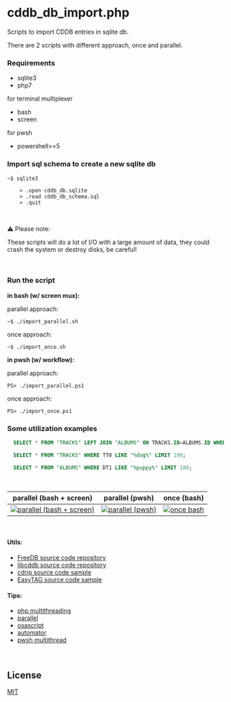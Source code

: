 # cddb_db_import.php

Scripts to import CDDB entries in sqlite db.

There are 2 scripts with different approach, once and parallel.


### Requirements

- sqlite3
- php7

for terminal multiplexer

- bash
- screen

for pwsh

- powershell>=5


### Import sql schema to create a new sqlite db

```console
~$ sqlite3

    > .open cddb_db.sqlite
    > .read cddb_db_schema.sql  
    > .quit
```

 

⚠️ Please note:

These scripts will do a lot of I/O with a large amount of data, they could crash the system or destroy disks, be careful!

 

### Run the script

**in bash (w/ screen mux):**

parallel approach:

	~$ ./import_parallel.sh

once approach:

	~$ ./import_once.sh


**in pwsh (w/ workflow):**

parallel approach:

	PS> ./import_parallel.ps1

once approach:

	PS> ./import_once.ps1



### Some utilization examples

```sql
  SELECT * FROM "TRACKS" LEFT JOIN "ALBUMS" ON TRACKS.ID=ALBUMS.ID WHERE DT1 LIKE "%bob%" LIMIT 100;
```

```sql
  SELECT * FROM "TRACKS" WHERE TT0 LIKE "%dog%" LIMIT 100;
```

```sql
  SELECT * FROM "ALBUMS" WHERE DT1 LIKE "%puppy%" LIMIT 100;
```

 

|parallel (bash + screen)|parallel (pwsh)|once (bash)|
|-|-|-|
|[![parallel (bash + screen)](../res/parallel_bash-screen.jpg)](https://raw.githubusercontent.com/leolweb/cddb_db_import/res/parallel_bash-screen.jpg)|[![parallel (pwsh)](../res/parallel_pwsh.jpg)](https://raw.githubusercontent.com/leolweb/cddb_db_import/res/parallel_pwsh.jpg)|[![once bash](../res/once_bash.jpg)](https://raw.githubusercontent.com/leolweb/cddb_db_import/res/once_bash.jpg)|

 

#### Utils:

- [FreeDB source code repository](http://ftp.freedb.org/pub/freedb/)
- [libcddb source code repository](http://libcddb.sourceforge.net/)
- [cdrip source code sample](http://www.leapsecond.com/tools/cdrip.c)
- [EasyTAG source code sample](https://github.com/GNOME/easytag/blob/master/src/cddb_dialog.c)


#### Tips:

- [php multithreading](http://php.net/manual/en/intro.pthreads.php)
- [parallel](https://www.gnu.org/software/parallel/)
- [osascript](https://developer.apple.com/library/archive/documentation/AppleScript/Conceptual/AppleScriptLangGuide/introduction/ASLR_intro.html)
- [automator](https://developer.apple.com/documentation/automator)
- [pwsh multithread](https://docs.microsoft.com/en-us/powershell/scripting/core-powershell/workflows-guide)

 

## License

[MIT](LICENSE)
